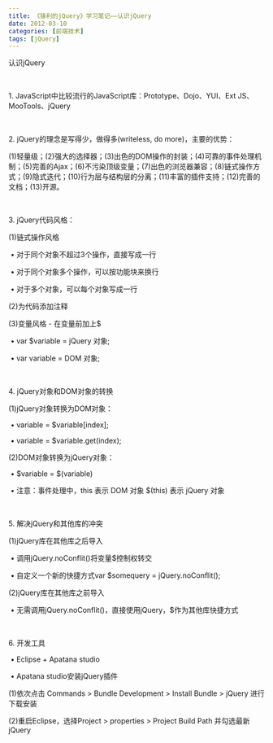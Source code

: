 ```yaml
---
title: 《锋利的jQuery》学习笔记——认识jQuery
date: 2012-03-10
categories: [前端技术]
tags: [jQuery]
---
```


认识jQuery

 

​1. JavaScript中比较流行的JavaScript库：Prototype、Dojo、YUI、Ext
JS、MooTools、jQuery

 

​2. jQuery的理念是写得少，做得多(writeless, do more)，主要的优势：

(1)轻量级；(2)强大的选择器；(3)出色的DOM操作的封装；(4)可靠的事件处理机制；(5)完善的Ajax；(6)不污染顶级变量；(7)出色的浏览器兼容；(8)链式操作方式；(9)隐式迭代；(10)行为层与结构层的分离；(11)丰富的插件支持；(12)完善的文档；(13)开源。

 

​3. jQuery代码风格：

(1)链式操作风格

 • 对于同个对象不超过3个操作，直接写成一行

 • 对于同个对象多个操作，可以按功能块来换行

 • 对于多个对象，可以每个对象写成一行

(2)为代码添加注释

(3)变量风格 - 在变量前加上$

 • var $variable = jQuery 对象;

 • var variable = DOM 对象;

 

​4. jQuery对象和DOM对象的转换

(1)jQuery对象转换为DOM对象：

 • variable = $variable[index];

 • variable = $variable.get(index);

(2)DOM对象转换为jQuery对象：

 • $variable = $(variable)

 • 注意：事件处理中，this 表示 DOM 对象 $(this) 表示 jQuery 对象

 

​5. 解决jQuery和其他库的冲突

(1)jQuery库在其他库之后导入

 • 调用jQuery.noConflit()将变量$控制权转交

 • 自定义一个新的快捷方式var $somequery = jQuery.noConflit();

(2)jQuery库在其他库之前导入

 • 无需调用jQuery.noConflit()，直接使用jQuery，$作为其他库快捷方式

 

​6. 开发工具

 • Eclipse + Apatana studio

 • Apatana studio安装jQuery插件

(1)依次点击 Commands \> Bundle Development \> Install Bundle \> jQuery
进行下载安装

(2)重启Eclipse，选择Project \> properties \> Project Build Path
并勾选最新jQuery
